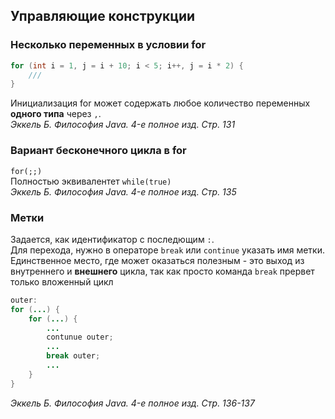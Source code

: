 ## Управляющие конструкции
### Несколько переменных в условии for
```java
for (int i = 1, j = i + 10; i < 5; i++, j = i * 2) {
    ///
}
```
Инициализация for может содержать любое количество переменных **одного типа** через `,`.<br/>
_Эккель Б. Философия Java. 4-е полное изд. Стр. 131_

### Вариант бесконечного цикла в for
`for(;;)`<br/>
Полностью эквивалентет `while(true)`<br/>
_Эккель Б. Философия Java. 4-е полное изд. Стр. 135_

### Метки
Задается, как идентификатор с последющим `:`.<br/>
Для перехода, нужно в операторе `break` или `continue` указать имя метки.<br/>
Единственное место, где может оказаться полезным - это выход из внутреннего и **внешнего** цикла, так как просто команда `break` прервет только вложенный цикл
```java
outer:
for (...) {
    for (...) {
        ...
        contunue outer;
        ...
        break outer;
        ...
    }
}
```
_Эккель Б. Философия Java. 4-е полное изд. Стр. 136-137_<br/>